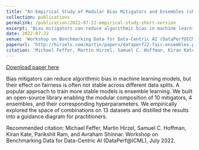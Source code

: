 ```yaml
---
title: "An Empirical Study of Modular Bias Mitigators and Ensembles (short version)"
collection: publications
permalink: /publication/2022-07-22-empirical-study-short-version
excerpt: 'Bias mitigators can reduce algorithmic bias in machine learning models, but their effect on fairness is often not stable across different data splits. A popular approach to train more stable models is ensemble learning. We built an open-source library enabling the modular composition of 10 mitigators, 4 ensembles, and their corresponding hyperparameters. We empirically explored the space of combinations on 13 datasets and distilled the results into a guidance diagram for practitioners.'
date: 2022-07-22
venue: 'Workshop on Benchmarking Data for Data-Centric AI (DataPerf@ICML)'
paperurl: 'http://hirzels.com/martin/papers/dataperf22-fair-ensembles.pdf'
citation: 'Michael Feffer, Martin Hirzel, Samuel C. Hoffman, Kiran Kate, Parikshit Ram, and Avraham Shinnar. Workshop on Benchmarking Data for Data-Centric AI (DataPerf@ICML), July 2022.'
---
```


<a href='http://hirzels.com/martin/papers/dataperf22-fair-ensembles.pdf'>Download paper here</a>

Bias mitigators can reduce algorithmic bias in machine learning models, but their effect on fairness is often not stable across different data splits. A popular approach to train more stable models is ensemble learning. We built an open-source library enabling the modular composition of 10 mitigators, 4 ensembles, and their corresponding hyperparameters. We empirically explored the space of combinations on 13 datasets and distilled the results into a guidance diagram for practitioners.

Recommended citation: Michael Feffer, Martin Hirzel, Samuel C. Hoffman, Kiran Kate, Parikshit Ram, and Avraham Shinnar. Workshop on Benchmarking Data for Data-Centric AI (DataPerf@ICML), July 2022.